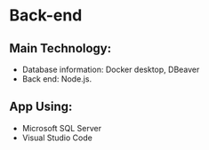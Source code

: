# Back-end


## Main Technology:

- Database information: Docker desktop, DBeaver
- Back end: Node.js.

## App Using:

- Microsoft SQL Server
- Visual Studio Code
